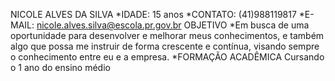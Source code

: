 NICOLE ALVES DA SILVA
*IDADE: 15 anos
*CONTATO: (41)988119817
*E-MAIL: nicole.alves.silva@escola.pr.gov.br
OBJETIVO
*Em busca de uma oportunidade para desenvolver e melhorar meus conhecimentos, e também algo que possa me instruir de forma crescente e contínua, visando sempre o conhecimento entre eu e a empresa.
*FORMAÇÃO ACADÊMICA
Cursando o 1 ano do ensino médio

